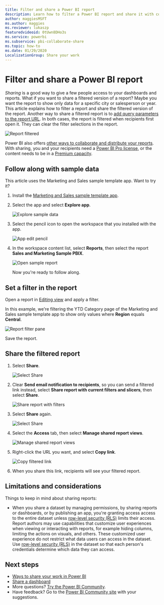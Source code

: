 ```yaml
---
title: Filter and share a Power BI report
description: Learn how to filter a Power BI report and share it with coworkers in your organization.
author: maggiesMSFT
ms.author: maggies
ms.reviewer: lukaszp
featuredvideoid: 0tUwn8DHo3s
ms.service: powerbi
ms.subservice: pbi-collaborate-share
ms.topic: how-to
ms.date: 01/29/2020
LocalizationGroup: Share your work
---
```

# Filter and share a Power BI report
*Sharing* is a good way to give a few people access to your dashboards and reports. What if you want to share a filtered version of a report? Maybe you want the report to show only data for a specific city or salesperson or year. This article explains how to filter a report and share the filtered version of the report. Another way to share a filtered report is to [add query parameters to the report URL](service-url-filters.md). In both cases, the report is filtered when recipients first open it. They can clear the filter selections in the report.

![Report filtered](media/service-share-reports/power-bi-share-filter-pane-report.png)

Power BI also offers [other ways to collaborate and distribute your reports](service-how-to-collaborate-distribute-dashboards-reports.md). With sharing, you and your recipients need a [Power BI Pro license](../fundamentals/service-features-license-type.md), or the content needs to be in a [Premium capacity](../admin/service-premium-what-is.md). 

## Follow along with sample data

This article uses the Marketing and Sales sample template app. Want to try it? 

1. Install the [Marketing and Sales sample template app](https://appsource.microsoft.com/product/power-bi/microsoft-retail-analysis-sample.salesandmarketingsample?tab=Overview).
2. Select the app and select **Explore app**.

   ![Explore sample data](media/service-share-reports/power-bi-sample-explore-data.png)

3. Select the pencil icon to open the workspace that you installed with the app.

    ![App edit pencil](media/service-share-reports/power-bi-edit-pencil-app.png)

4. In the workspace content list, select **Reports**, then select the report **Sales and Marketing Sample PBIX**.

    ![Open sample report](media/service-share-reports/power-bi-open-sample-report.png)

    Now you're ready to follow along.

## Set a filter in the report

Open a report in [Editing view](../consumer/end-user-reading-view.md) and apply a filter.

In this example, we're filtering the YTD Category page of the Marketing and Sales sample template app to show only values where **Region** equals **Central**. 
 
![Report filter pane](media/service-share-reports/power-bi-share-report-filter.png)

Save the report.

## Share the filtered report

1. Select **Share**.

   ![Select Share](media/service-share-reports/power-bi-share.png)

2. Clear **Send email notification to recipients**, so you can send a filtered link instead, select **Share report with current filters and slicers**, then select **Share**.

    ![Share report with filters](media/service-share-reports/power-bi-share-with-filters.png)

4. Select **Share** again.

   ![Select Share](media/service-share-reports/power-bi-share.png)

5. Select the **Access** tab, then select **Manage shared report views**.

    ![Manage shared report views](media/service-share-reports/power-bi-manage-shared-report-views.png)

6. Right-click the URL you want, and select **Copy link**.

    ![Copy filtered link](media/service-share-reports/power-bi-copy-filtered-link.png)

7. When you share this link, recipients will see your filtered report. 

## Limitations and considerations
Things to keep in mind about sharing reports:

* When you share a dataset by managing permissions, by sharing reports or dashboards, or by publishing an app, you're granting access access to the entire dataset unless [row-level security (RLS)](../admin/service-admin-rls.md) limits their access. Report authors may use capabilities that customize user experiences when viewing or interacting with reports, for example hiding columns, limiting the actions on visuals, and others. These customized user experience do not restrict what data users can access in the dataset. Use [row-level security (RLS)](../admin/service-admin-rls.md) in the dataset so that each person's credentials determine which data they can access.

## Next steps
* [Ways to share your work in Power BI](service-how-to-collaborate-distribute-dashboards-reports.md)
* [Share a dashboard](service-share-dashboards.md)
* More questions? [Try the Power BI Community](https://community.powerbi.com/).
* Have feedback? Go to the [Power BI Community site](https://community.powerbi.com/) with your suggestions.
